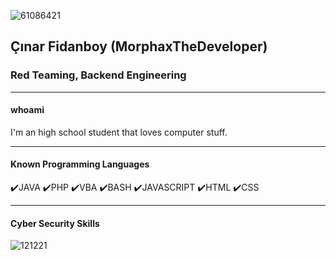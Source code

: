 ![61086421](https://user-images.githubusercontent.com/61086421/235527512-e8634a01-ac87-4876-b334-a63888a4e4b8.jpg)

## Çınar Fidanboy (MorphaxTheDeveloper)
### Red Teaming, Backend Engineering
***  
#### whoami
I'm an high school student that loves computer stuff.  
***  
#### Known Programming Languages
✔️JAVA
✔️PHP
✔️VBA
✔️BASH
✔️JAVASCRIPT
✔️HTML
✔️CSS  
***  
#### Cyber Security Skills
![121221]("https://raw.githubusercontent.com/devicons/devicon/master/icons/java/java-original.svg")
